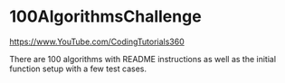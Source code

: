 # 100AlgorithmsChallenge

<https://www.YouTube.com/CodingTutorials360>

<p>There are 100 algorithms with README instructions as well as the initial function setup with a few test cases.</p>
